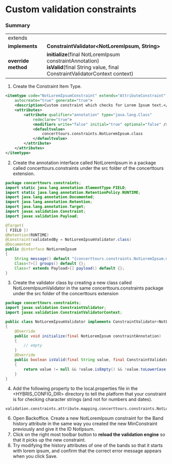 # Custom validation constraints

### Summary

|                     |                                                                                                                                        |
| ------------------- | -------------------------------------------------------------------------------------------------------------------------------------- |
| extends             |                                                                                                                                        |
| **implements**      | **ConstraintValidator<NotLoremIpsum, String>**                                                                                         |
| **override method** | **initialize**(final NotLoremIpsum constraintAnnotation) <br>**isValid**(final String value, final ConstraintValidatorContext context) |

1. Create the Constraint Item Type.

```xml
<itemtype code="NotLoremIpsumConstraint" extends="AttributeConstraint"
    autocreate="true" generate="true">
    <description>Custom constraint which checks for Lorem Ipsum text.</description>
    <attributes>
        <attribute qualifier="annotation" type="java.lang.Class"
            redeclare="true">
            <modifiers write="false" initial="true" optional="false" />
            <defaultvalue>
                concerttours.constraints.NotLoremIpsum.class
            </defaultvalue>
        </attribute>
    </attributes>
</itemtype>
```

2. Create the annotation interface called NotLoremIpsum in a package called concerttours.constraints under the src folder of the concerttours extension.

```java
package concerttours.constraints;
import static java.lang.annotation.ElementType.FIELD;
import static java.lang.annotation.RetentionPolicy.RUNTIME;
import java.lang.annotation.Documented;
import java.lang.annotation.Retention;
import java.lang.annotation.Target;
import javax.validation.Constraint;
import javax.validation.Payload;

@Target(
{ FIELD })
@Retention(RUNTIME)
@Constraint(validatedBy = NotLoremIpsumValidator.class)
@Documented
public @interface NotLoremIpsum
{
    String message() default "{concerttours.constraints.NotLoremIpsum.message}";
    Class<?>[] groups() default {};
    Class<? extends Payload>[] payload() default {};
}
```

3. Create the validator class by creating a new class called NotLoremIpsumValidator in the same concerttours.constraints package under the src folder of the concerttours extension

```java
package concerttours.constraints;
import javax.validation.ConstraintValidator;
import javax.validation.ConstraintValidatorContext;

public class NotLoremIpsumValidator implements ConstraintValidator<NotLoremIpsum, String>
{
    @Override
    public void initialize(final NotLoremIpsum constraintAnnotation)
    {
        // empty
    }
    @Override
    public boolean isValid(final String value, final ConstraintValidatorContext context)
    {
        return value != null && !value.isEmpty() && !value.toLowerCase().startsWith("lorem ipsum");
    }
}
```

4. Add the following property to the local.properties file in the <HYBRIS_CONFIG_DIR> directory to tell the platform that your constraint is for checking character strings (and not for numbers and dates).

```
validation.constraints.attribute.mapping.concerttours.constraints.NotLoremIpsum=strings
```

6. Open Backoffice. Create a new NotLoremIpsum constraint for the Band history attribute in the same way you created the new MinConstraint previously and give it the ID NotIpsum.
7. Click on the right most toolbar button to **reload the validation engine** so that it picks up the new constraint.
8. Try modifying the history attributes of one of the bands so that it starts with lorem ipsum, and confirm that the correct error message appears when you click Save.
